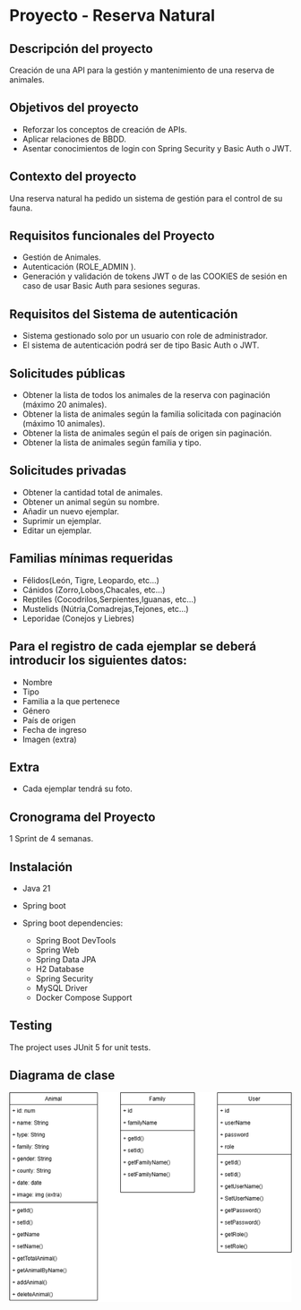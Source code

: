# Proyecto - Reserva Natural 

## Descripción del proyecto

Creación de una API para la gestión y mantenimiento de una reserva de animales.


## Objetivos del proyecto

- Reforzar los conceptos de creación de APIs.
- Aplicar relaciones de BBDD.
- Asentar conocimientos de login con Spring Security y Basic Auth o JWT.

## Contexto del proyecto

Una reserva natural ha pedido un sistema de gestión para el control de su fauna.

## Requisitos funcionales del Proyecto

- Gestión de Animales.
- Autenticación (ROLE_ADMIN ).
- Generación y validación de tokens JWT o de las COOKIES de sesión en caso de usar Basic Auth para sesiones seguras.​

## Requisitos del Sistema de autenticación

- Sistema gestionado solo por un usuario con role de administrador.
- El sistema de autenticación podrá ser de tipo Basic Auth o JWT.

## Solicitudes públicas

- Obtener la lista de todos los animales de la reserva con paginación (máximo 20 animales).
- Obtener la lista de animales según la familia solicitada con paginación (máximo 10 animales).
- Obtener la lista de animales según el país de origen sin paginación.
- Obtener la lista de animales según familia y tipo.

## Solicitudes privadas

- Obtener la cantidad total de animales.
- Obtener un animal según su nombre.
- Añadir un nuevo ejemplar.
- Suprimir un ejemplar.
- Editar un ejemplar​.

## Familias mínimas requeridas
- Félidos(León, Tigre, Leopardo, etc...)
- Cánidos (Zorro,Lobos,Chacales, etc...)
- Reptiles (Cocodrilos,Serpientes,Iguanas, etc...)
- Mustelids (Nútria,Comadrejas,Tejones, etc...)
- Leporidae (Conejos y Liebres)

## Para el registro de cada ejemplar se deberá introducir los siguientes datos:

- Nombre
- Tipo
- Familia a la que pertenece
- Género
- País de origen
- Fecha de ingreso
- Imagen (extra)​

## Extra

- Cada ejemplar tendrá su foto.

## Cronograma del Proyecto
1 Sprint de 4 semanas.

## Instalación

- Java 21
- Spring boot
- Spring boot dependencies:

  - Spring Boot DevTools
  - Spring Web
  - Spring Data JPA
  - H2 Database
  - Spring Security
  - MySQL Driver
  - Docker Compose Support

## Testing

The project uses JUnit 5 for unit tests.

## Diagrama de clase

![Diagrama de Clases](./diagram/reserva_natural_diagrama_de_clases.drawio.png)